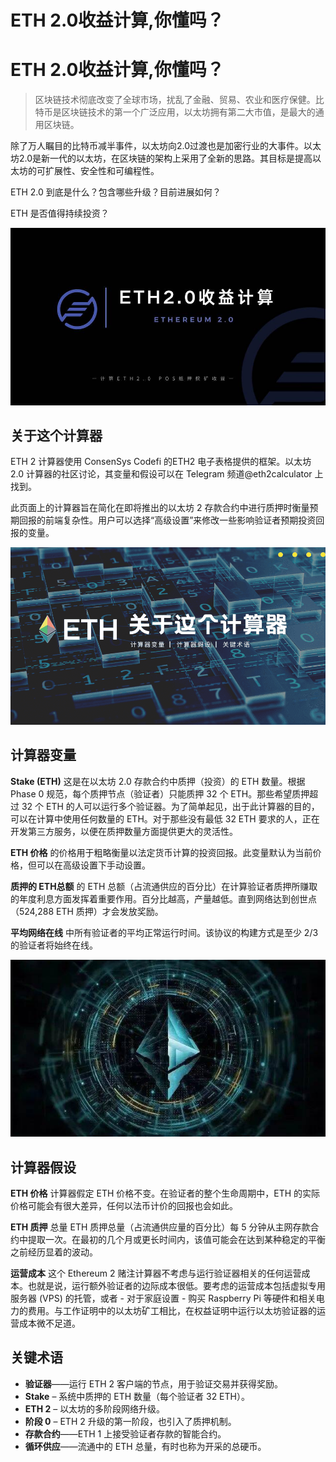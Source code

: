 # ETH 2.0收益计算,你懂吗？


# ETH 2.0收益计算,你懂吗？

> 区块链技术彻底改变了全球市场，扰乱了金融、贸易、农业和医疗保健。比特币是区块链技术的第一个广泛应用，以太坊拥有第二大市值，是最大的通用区块链。

除了万人瞩目的比特币减半事件，以太坊向2.0过渡也是加密行业的大事件。以太坊2.0是新一代的以太坊，在区块链的架构上采用了全新的思路。其目标是提高以太坊的可扩展性、安全性和可编程性。

ETH 2.0 到底是什么？包含哪些升级？目前进展如何？

ETH 是否值得持续投资？

![156156](3377755.jpg)

## 关于这个计算器

ETH 2 计算器使用 ConsenSys Codefi 的ETH2 电子表格提供的框架。以太坊 2.0 计算器的社区讨论，其变量和假设可以在 Telegram 频道@eth2calculator 上找到。

此页面上的计算器旨在简化在即将推出的以太坊 2 存款合约中进行质押时衡量预期回报的前端复杂性。用户可以选择“高级设置”来修改一些影响验证者预期投资回报的变量。

![3525](3354555.png)

## 计算器变量

**Stake (ETH)**
这是在以太坊 2.0 存款合约中质押（投资）的 ETH 数量。根据Phase 0 规范，每个质押节点（验证者）只能质押 32 个 ETH。那些希望质押超过 32 个 ETH 的人可以运行多个验证器。为了简单起见，出于此计算器的目的，可以在计算中使用任何数量的 ETH。对于那些没有最低 32 ETH 要求的人，正在开发第三方服务，以便在质押数量方面提供更大的灵活性。

**ETH 价格**
的价格用于粗略衡量以法定货币计算的投资回报。此变量默认为当前价格，但可以在高级设置下手动设置。

**质押的 ETH总额**
的 ETH 总额（占流通供应的百分比）在计算验证者质押所赚取的年度利息方面发挥着重要作用。百分比越高，产量越低。直到网络达到创世点（524,288 ETH 质押）才会发放奖励。

**平均网络在线**
中所有验证者的平均正常运行时间。该协议的构建方式是至少 2/3的验证者将始终在线。

![3353](20220727161909.jpg)

## 计算器假设

**ETH 价格**
计算器假定 ETH 价格不变。在验证者的整个生命周期中，ETH 的实际价格可能会有很大差异，任何以法币计价的回报也会如此。

**ETH 质押**
总量 ETH 质押总量（占流通供应量的百分比）每 5 分钟从主网存款合约中提取一次。在最初的几个月或更长时间内，该值可能会在达到某种稳定的平衡之前经历显着的波动。

**运营成本**
这个 Ethereum 2 赌注计算器不考虑与运行验证器相关的任何运营成本。也就是说，运行额外验证者的边际成本很低。要考虑的运营成本包括虚拟专用服务器 (VPS) 的托管，或者 - 对于家庭设置 - 购买 Raspberry Pi 等硬件和相关电力的费用。与工作证明中的以太坊矿工相比，在权益证明中运行以太坊验证器的运营成本微不足道。

## 关键术语

- **验证器**——运行 ETH 2 客户端的节点，用于验证交易并获得奖励。
- **Stake** – 系统中质押的 ETH 数量（每个验证者 32 ETH）。
- **ETH 2** – 以太坊的多阶段网络升级。
- **阶段 0** – ETH 2 升级的第一阶段，也引入了质押机制。
- **存款合约**——ETH 1 上接受验证者存款的智能合约。
- **循环供应**——流通中的 ETH 总量，有时也称为开采的总硬币。


